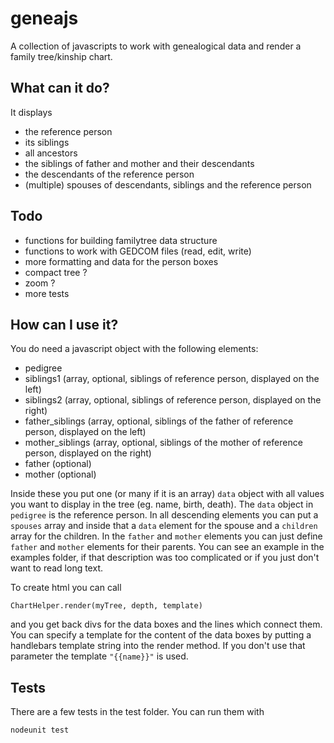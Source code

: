 geneajs
================

A collection of javascripts to work with genealogical data and render a family tree/kinship chart.

What can it do?
---------------

It displays

*  the reference person
*  its siblings
*  all ancestors
*  the siblings of father and mother and their descendants
*  the descendants of the reference person
*  (multiple) spouses of descendants, siblings and the reference person

Todo
----
* functions for building familytree data structure
* functions to work with GEDCOM files (read, edit, write)
* more formatting and data for the person boxes
* compact tree ?
* zoom ?
* more tests

How can I use it?
-----------------
You do need a javascript object with the following elements:
* pedigree
* siblings1 (array, optional, siblings of reference person, displayed on the left)
* siblings2 (array, optional, siblings of reference person, displayed on the right)
* father_siblings (array, optional, siblings of the father of reference person, displayed on the left)
* mother_siblings (array, optional, siblings of the mother of reference person, displayed on the right)
* father (optional)
* mother (optional)

Inside these you put one (or many if it is an array) `data` object with all values you want to display in the tree (eg. name, birth, death). The `data` object in `pedigree` is the reference person. In all descending elements you can put a `spouses` array and inside that a `data` element for the spouse and a `children` array for the children. In the `father` and `mother` elements you can just define `father` and `mother` elements for their parents.
You can see an example in the examples folder, if that description was too complicated or if you just don't want to read long text.

To create html you can call

    ChartHelper.render(myTree, depth, template)

and you get back divs for the data boxes and the lines which connect them. You can specify a template for the content of the data boxes by putting a handlebars template string into the render method. If you don't use that parameter the template `"{{name}}"` is used.

Tests
-----
There are a few tests in the test folder. You can run them with

    nodeunit test

